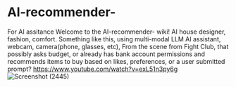 # AI-recommender-
For AI assitance 
Welcome to the AI-recommender- wiki!
AI house designer, fashion, comfort.
Something like this, using multi-modal LLM AI assistant, webcam, camera(phone, glasses, etc), From the scene from Fight Club, that possibly asks budget, or already has bank account permissions and recommends items to buy based on likes, preferences, or a user submitted prompt?
https://www.youtube.com/watch?v=exL51n3py6g 
![Screenshot (2445)](https://github.com/user-attachments/assets/d7a70e43-fc37-4194-a9aa-3213ad3e9181)
